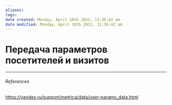 ```yaml
---
aliases: 
tags: 
date created: Monday, April 18th 2022, 11:35:42 am
date modified: Monday, April 18th 2022, 11:35:42 am
---
```


# Передача параметров посетителей и визитов

---

###### References

https://yandex.ru/support/metrica/data/user-params_data.html